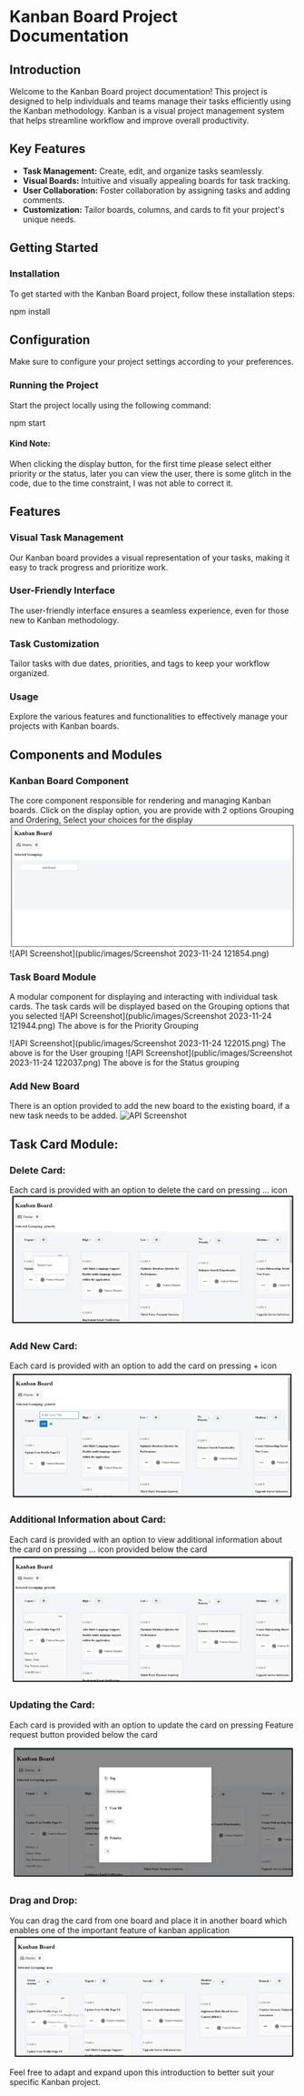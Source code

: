 # Kanban Board Project Documentation

## Introduction

Welcome to the Kanban Board project documentation! This project is designed to help individuals and teams manage their tasks efficiently using the Kanban methodology. Kanban is a visual project management system that helps streamline workflow and improve overall productivity.

## Key Features

- **Task Management:** Create, edit, and organize tasks seamlessly.
- **Visual Boards:** Intuitive and visually appealing boards for task tracking.
- **User Collaboration:** Foster collaboration by assigning tasks and adding comments.
- **Customization:** Tailor boards, columns, and cards to fit your project's unique needs.

## Getting Started

### Installation

To get started with the Kanban Board project, follow these installation steps:


npm install


## Configuration
Make sure to configure your project settings according to your preferences.
### Running the Project
Start the project locally using the following command:

npm start

#### Kind Note:
When clicking the display button, for the first time please select either priority or the status, later you can view the user, there is some glitch in the code, due to the time constraint, I was not able to correct it.
## Features
### Visual Task Management
Our Kanban board provides a visual representation of your tasks, making it easy to track progress and prioritize work.
### User-Friendly Interface
The user-friendly interface ensures a seamless experience, even for those new to Kanban methodology.
### Task Customization
Tailor tasks with due dates, priorities, and tags to keep your workflow organized.
### Usage
Explore the various features and functionalities to effectively manage your projects with Kanban boards.

## Components and Modules
### Kanban Board Component
The core component responsible for rendering and managing Kanban boards.
Click on the display option, you are provide with 2 options Grouping and Ordering, Select your choices for the display
 ![API Screenshot](public/images/Screenshot%202023-11-24%20121828.png)
  ![API Screenshot](public/images/Screenshot 2023-11-24 121854.png)
### Task Board Module
A modular component for displaying and interacting with individual task cards.
The task cards will be displayed based on the Grouping options that you selected
 ![API Screenshot](public/images/Screenshot 2023-11-24 121944.png)
The above  is for the Priority Grouping
 
 ![API Screenshot](public/images/Screenshot 2023-11-24 122015.png)
The above  is for the User grouping
  ![API Screenshot](public/images/Screenshot 2023-11-24 122037.png)
The above  is for the Status grouping
### Add New Board
There is an option provided to add the new board to the existing board, if a new task needs to be added.
  ![API Screenshot](public/images/Screenshot%202023-11-24%20121054.png)

## Task Card Module:
### Delete Card:
Each card is provided with an option to delete the card on pressing … icon
  ![API Screenshot](public/images/Screenshot%202023-11-24%20122109.png)
### Add New Card: 
Each card is provided with an option to add the card on pressing + icon
 ![API Screenshot](public/images/Screenshot%202023-11-24%20122129.png)
 
### Additional Information about Card: 
Each card is provided with an option to view additional information about the card on pressing … icon provided below the card
 ![API Screenshot](public/images/Screenshot%202023-11-24%20122146.png)
 
### Updating the Card:
Each card is provided with an option to update the card on pressing Feature request button provided below the card 
 
 ![API Screenshot](public/images/Screenshot%202023-11-24%20122202.png)
### Drag and Drop:
You can drag the card from one board and place it in another board which enables one of the important feature of kanban application
  ![API Screenshot](public/images/Screenshot%202023-11-24%20122215.png)


Feel free to adapt and expand upon this introduction to better suit your specific Kanban project.
